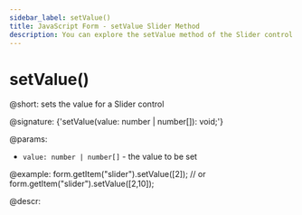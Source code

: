 ```yaml
---
sidebar_label: setValue()
title: JavaScript Form - setValue Slider Method 
description: You can explore the setValue method of the Slider control of Form in the documentation of the DHTMLX JavaScript UI library. Browse developer guides and API reference, try out code examples and live demos, and download a free 30-day evaluation version of DHTMLX Suite 7.
---
```


# setValue()

@short: sets the value for a Slider control

@signature: {'setValue(value: number | number[]): void;'}

@params:
- `value: number | number[]` - the value to be set  

@example:
form.getItem("slider").setValue([2]);
// or
form.getItem("slider").setValue([2,10]);

@descr:
